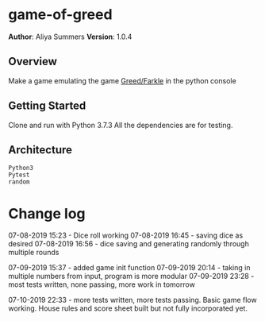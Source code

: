 # game-of-greed
**Author**: Aliya Summers
**Version**: 1.0.4

## Overview
Make a game emulating the game [Greed/Farkle](https://en.wikipedia.org/wiki/Dice_10000) in the python console


## Getting Started
<!-- How to run on personal machine -->
Clone and run with Python 3.7.3 All the dependencies are for testing.

## Architecture
<!-- languages, libraries etc -->
    Python3
    Pytest
    random
# Change log
07-08-2019 15:23 - Dice roll working
07-08-2019 16:45 - saving dice as desired
07-08-2019 16:56 - dice saving and generating randomly through multiple rounds

07-09-2019 15:37 - added game init function
07-09-2019 20:14 - taking in multiple numbers from input, program is more modular
07-09-2019 23:28 - most tests written, none passing, more work in tomorrow

07-10-2019 22:33 - more tests written, more tests passing. Basic game flow working. House rules and score sheet built but not fully incorporated yet.


